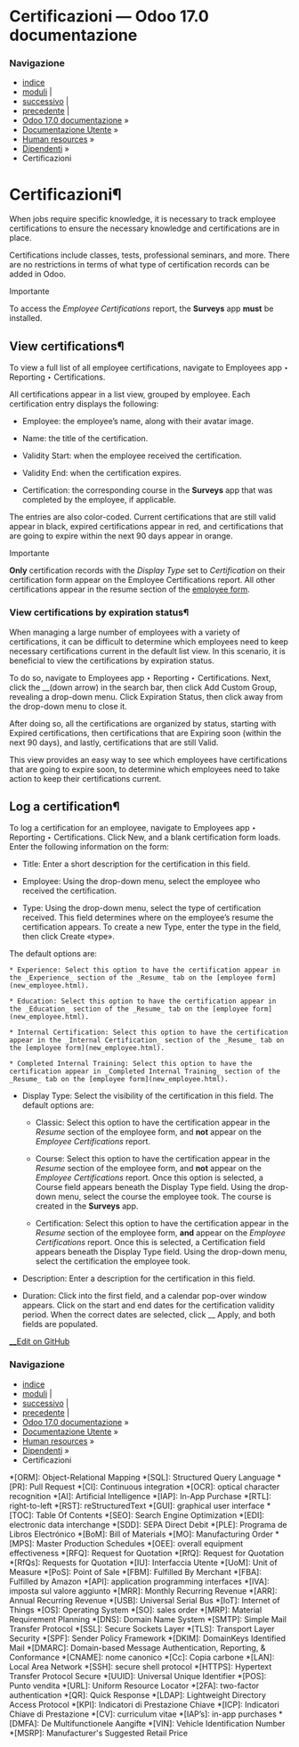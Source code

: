 # Certificazioni — Odoo 17.0 documentazione

### Navigazione

  * [indice](../../../genindex.html "Indice generale")
  * [moduli](../../../py-modindex.html "Indice del modulo Python") |
  * [successivo](offboarding.html "Procedura di uscita") |
  * [precedente](departments.html "Reparti") |
  * [Odoo 17.0 documentazione](../../../index-2.html) »
  * [Documentazione Utente](../../../applications.html) »
  * [Human resources](../../hr.html) »
  * [Dipendenti](../employees.html) »
  * Certificazioni



# Certificazioni¶

When jobs require specific knowledge, it is necessary to track employee certifications to ensure the necessary knowledge and certifications are in place.

Certifications include classes, tests, professional seminars, and more. There are no restrictions in terms of what type of certification records can be added in Odoo.

Importante

To access the _Employee Certifications_ report, the **Surveys** app **must** be installed.

## View certifications¶

To view a full list of all employee certifications, navigate to Employees app ‣ Reporting ‣ Certifications.

All certifications appear in a list view, grouped by employee. Each certification entry displays the following:

  * Employee: the employee’s name, along with their avatar image.

  * Name: the title of the certification.

  * Validity Start: when the employee received the certification.

  * Validity End: when the certification expires.

  * Certification: the corresponding course in the **Surveys** app that was completed by the employee, if applicable.




The entries are also color-coded. Current certifications that are still valid appear in black, expired certifications appear in red, and certifications that are going to expire within the next 90 days appear in orange.

Importante

**Only** certification records with the _Display Type_ set to _Certification_ on their certification form appear on the Employee Certifications report. All other certifications appear in the resume section of the [employee form](new_employee.html).

### View certifications by expiration status¶

When managing a large number of employees with a variety of certifications, it can be difficult to determine which employees need to keep necessary certifications current in the default list view. In this scenario, it is beneficial to view the certifications by expiration status.

To do so, navigate to Employees app ‣ Reporting ‣ Certifications. Next, click the __(down arrow) in the search bar, then click Add Custom Group, revealing a drop-down menu. Click Expiration Status, then click away from the drop-down menu to close it.

After doing so, all the certifications are organized by status, starting with Expired certifications, then certifications that are Expiring soon (within the next 90 days), and lastly, certifications that are still Valid.

This view provides an easy way to see which employees have certifications that are going to expire soon, to determine which employees need to take action to keep their certifications current.

## Log a certification¶

To log a certification for an employee, navigate to Employees app ‣ Reporting ‣ Certifications. Click New, and a blank certification form loads. Enter the following information on the form:

  * Title: Enter a short description for the certification in this field.

  * Employee: Using the drop-down menu, select the employee who received the certification.

  * Type: Using the drop-down menu, select the type of certification received. This field determines where on the employee’s resume the certification appears. To create a new Type, enter the type in the field, then click Create «type».

The default options are:

    * Experience: Select this option to have the certification appear in the _Experience_ section of the _Resume_ tab on the [employee form](new_employee.html).

    * Education: Select this option to have the certification appear in the _Education_ section of the _Resume_ tab on the [employee form](new_employee.html).

    * Internal Certification: Select this option to have the certification appear in the _Internal Certification_ section of the _Resume_ tab on the [employee form](new_employee.html).

    * Completed Internal Training: Select this option to have the certification appear in _Completed Internal Training_ section of the _Resume_ tab on the [employee form](new_employee.html).

  * Display Type: Select the visibility of the certification in this field. The default options are:

    * Classic: Select this option to have the certification appear in the _Resume_ section of the employee form, and **not** appear on the _Employee Certifications_ report.

    * Course: Select this option to have the certification appear in the _Resume_ section of the employee form, and **not** appear on the _Employee Certifications_ report. Once this option is selected, a Course field appears beneath the Display Type field. Using the drop-down menu, select the course the employee took. The course is created in the **Surveys** app.

    * Certification: Select this option to have the certification appear in the _Resume_ section of the employee form, **and** appear on the _Employee Certifications_ report. Once this is selected, a Certification field appears beneath the Display Type field. Using the drop-down menu, select the certification the employee took.

  * Description: Enter a description for the certification in this field.

  * Duration: Click into the first field, and a calendar pop-over window appears. Click on the start and end dates for the certification validity period. When the correct dates are selected, click __ Apply, and both fields are populated.




[ __Edit on GitHub](https://github.com/odoo/documentation/edit/17.0/content/applications/hr/employees/certifications.rst)

### Navigazione

  * [indice](../../../genindex.html "Indice generale")
  * [moduli](../../../py-modindex.html "Indice del modulo Python") |
  * [successivo](offboarding.html "Procedura di uscita") |
  * [precedente](departments.html "Reparti") |
  * [Odoo 17.0 documentazione](../../../index-2.html) »
  * [Documentazione Utente](../../../applications.html) »
  * [Human resources](../../hr.html) »
  * [Dipendenti](../employees.html) »
  * Certificazioni


  *[ORM]: Object-Relational Mapping
  *[SQL]: Structured Query Language
  *[PR]: Pull Request
  *[CI]: Continuous integration
  *[OCR]: optical character recognition
  *[AI]: Artificial Intelligence
  *[IAP]: In-App Purchase
  *[RTL]: right-to-left
  *[RST]: reStructuredText
  *[GUI]: graphical user interface
  *[TOC]: Table Of Contents
  *[SEO]: Search Engine Optimization
  *[EDI]: electronic data interchange
  *[SDD]: SEPA Direct Debit
  *[PLE]: Programa de Libros Electrónico
  *[BoM]: Bill of Materials
  *[MO]: Manufacturing Order
  *[MPS]: Master Production Schedules
  *[OEE]: overall equipment effectiveness
  *[RFQ]: Request for Quotation
  *[RfQ]: Request for Quotation
  *[RfQs]: Requests for Quotation
  *[IU]: Interfaccia Utente
  *[UoM]: Unit of Measure
  *[PoS]: Point of Sale
  *[FBM]: Fulfilled By Merchant
  *[FBA]: Fulfilled by Amazon
  *[API]: application programming interfaces
  *[IVA]: imposta sul valore aggiunto
  *[MRR]: Monthly Recurring Revenue
  *[ARR]: Annual Recurring Revenue
  *[USB]: Universal Serial Bus
  *[IoT]: Internet of Things
  *[OS]: Operating System
  *[SO]: sales order
  *[MRP]: Material Requirement Planning
  *[DNS]: Domain Name System
  *[SMTP]: Simple Mail Transfer Protocol
  *[SSL]: Secure Sockets Layer
  *[TLS]: Transport Layer Security
  *[SPF]: Sender Policy Framework
  *[DKIM]: DomainKeys Identified Mail
  *[DMARC]: Domain-based Message Authentication, Reporting, & Conformance
  *[CNAME]: nome canonico
  *[Cc]: Copia carbone
  *[LAN]: Local Area Network
  *[SSH]: secure shell protocol
  *[HTTPS]: Hypertext Transfer Protocol Secure
  *[UUID]: Universal Unique Identifier
  *[POS]: Punto vendita
  *[URL]: Uniform Resource Locator
  *[2FA]: two-factor authentication
  *[QR]: Quick Response
  *[LDAP]: Lightweight Directory Access Protocol
  *[KPI]: Indicatori di Prestazione Chiave
  *[ICP]: Indicatori Chiave di Prestazione
  *[CV]: curriculum vitae
  *[IAP’s]: in-app purchases
  *[DMFA]: De Multifunctionele Aangifte
  *[VIN]: Vehicle Identification Number
  *[MSRP]: Manufacturer's Suggested Retail Price